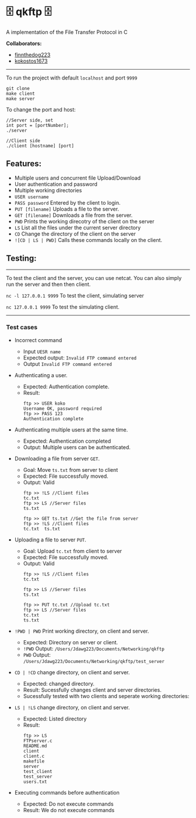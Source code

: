 # 🗄️ qkftp 🗄️
A implementation of the File Transfer Protocol in C

**Collaborators:**
* <a href="https://github.com/finnthedog223">finnthedog223</a>
* <a href="https://github.com/kokostos1673">kokostos1673</a>

---

To run the project with default `localhost` and port `9999`
```
git clone
make client
make server
```

To change the port and host:
```
//Server side, set
int port = [portNumber];
./server

//Client side
./client [hostname] [port]
```


## Features:

* Multiple users and concurrent file Upload/Download
* User authentication and password
* Multiple working directories
* `USER username`
* `PASS password` Entered by the client to login.
* `PUT [filename]` Uploads a file to the server.
* `GET [filename]` Downloads a file from the server.
* `PWD` Prints the working direcotry of the client on the server
* `LS` List all the files under the current server directory
* `CD` Change the directory of the client on the server
* `![CD | LS | PWD]` Calls these commands locally on the client.

## Testing:

---------------

To test the client and the server, you can use netcat. You can also simply run the server and then then client.

`nc -l 127.0.0.1 9999` To test the client, simulating server

`nc 127.0.0.1 9999` To test the simulating client.

-------------

### Test cases

* Incorrect command
  * Input `UESR name`
  * Expected output: `Invalid FTP command entered`
  * Output `Invalid FTP command entered`

* Authenticating a user.
  * Expected: Authentication complete.
  * Result:
    ```
    ftp >> USER koko
    Username OK, password required
    ftp >> PASS 123
    Authentication complete
    ```

* Authenticating multiple users at the same time.
  * Expected: Authentication completed
  * Output: Multiple users can be authenticated.

* Downloading a file from server `GET`.
  * Goal: Move `ts.txt` from server to client
  * Expected: File successfully moved.
  * Output: Valid
    ```
    ftp >> !LS //Client files
    tc.txt
    ftp >> LS //Server files
    ts.txt

    ftp >> GET ts.txt //Get the file from server
    ftp >> !LS //Client files
    tc.txt	ts.txt
    ```

* Uploading a file to server `PUT`.
  * Goal: Upload `tc.txt` from client to server
  * Expected: File successfully moved.
  * Output: Valid
    ```
    ftp >> !LS //Client files
    tc.txt

    ftp >> LS //Server files
    ts.txt

    ftp >> PUT tc.txt //Upload tc.txt
    ftp >> LS //Server files
    tc.txt
    ts.txt
    ```

* `!PWD | PWD` Print working directory, on client and server.
  * Expected: Directory on server or client.
  * `!PWD` Output: `/Users/Jdawg223/Documents/Networking/qkftp`
  * `PWD` Output: `/Users/Jdawg223/Documents/Networking/qkftp/test_server`

* `CD | !CD` change directory, on client and server.
  * Expected: changed directory.
  * Result: Sucessfully changes client and server directories.
  * Sucessfully tested with two clients and seperate working directories:

* `LS | !LS` change directory, on client and server.
  * Expected: Listed directory
  * Result:
    ```
    ftp >> LS
    FTPserver.c
    README.md
    client
    client.c
    makefile
    server
    test_client
    test_server
    users.txt
    ```

* Executing commands before authentication
  * Expected: Do not execute commands
  * Result: We do not execute commands
